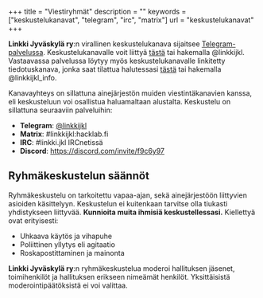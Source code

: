 +++
title = "Viestiryhmät"
description = ""
keywords = ["keskustelukanavat", "telegram", "irc", "matrix"]
url = "keskustelukanavat"
+++


**Linkki Jyväskylä ry**:n virallinen keskustelukanava sijaitsee
[Telegram-palvelussa](https://t.me). Keskustelukanavalle voit liittyä 
[tästä](https://t.me/linkkijkl) tai hakemalla @linkkijkl. Vastaavassa palvelussa löytyy myös
keskustelukanavalle linkitetty tiedotuskanava, jonka saat tilattua halutessasi
[tästä](https://t.me/linkkijkl_info) tai hakemalla @linkkijkl_info.

Kanavayhteys on sillattuna ainejärjestön muiden viestintäkanavien
kanssa, eli keskusteluun voi osallistua haluamaltaan
alustalta. Keskustelu on sillattuna seuraaviin palveluihin:

- **Telegram**: [@linkkijkl](https://t.me/linkkijkl)
- **Matrix**: #linkkijkl:hacklab.fi
- **IRC**: #linkki.jkl IRCnetissä
- **Discord**: https://discord.com/invite/f9c6y97


## Ryhmäkeskustelun säännöt

Ryhmäkeskustelu on tarkoitettu vapaa-ajan, sekä ainejärjestöön
liittyvien asioiden käsittelyyn. Keskustelun ei kuitenkaan tarvitse
olla tiukasti yhdistykseen liittyvää. **Kunnioita muita ihmisiä
keskustellessasi.** Kiellettyä ovat erityisesti:

- Uhkaava käytös ja vihapuhe
- Poliittinen yllytys eli agitaatio
- Roskapostittaminen ja mainonta

**Linkki Jyväskylä ry**:n ryhmäkeskustelua moderoi hallituksen jäsenet,
toimihenkilöt ja hallituksen erikseen nimeämät henkilöt. Yksittäisistä
moderointipäätöksistä ei voi valittaa.
